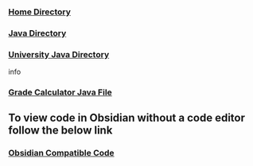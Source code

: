### [Home Directory](/CodeLanguages/ReadMe.md)
### [Java Directory](/CodeLanguages/Java/JavaContents.md)
### [University Java Directory](/CodeLanguages/Java/UniversityJavaFiles/ReadMe.md)

info
### [Grade Calculator Java File](enterGrade.java)

## To view code in Obsidian without a code editor follow the below link

### [Obsidian Compatible Code](enterGrade.md)